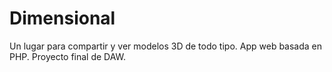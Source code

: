 # Dimensional

Un lugar para compartir y ver modelos 3D de todo tipo. App web basada en PHP. Proyecto final de DAW.
